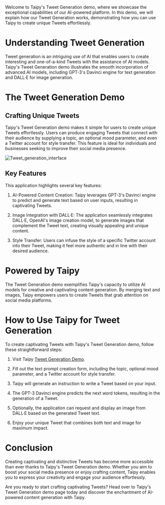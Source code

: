 Welcome to Taipy's Tweet Generation demo, where we showcase the exceptional capabilities of our 
AI-powered platform. In this demo, we will explain how our Tweet Generation 
works, demonstrating how you can use Taipy to create unique Tweets effortlessly.

# Understanding Tweet Generation
Tweet generation is an intriguing use of AI that enables users to create interesting and 
one-of-a-kind Tweets with the assistance of AI models. Taipy's Tweet Generation demo illustrates 
the smooth incorporation of advanced AI models, including GPT-3's Davinci engine for text 
generation and DALL·E for image generation.

# The Tweet Generation Demo
## Crafting Unique Tweets
Taipy's Tweet Generation demo makes it simple for users to create unique Tweets effortlessly. 
Users can produce engaging Tweets that connect with their audience by supplying a topic, an 
optional mood parameter, and even a Twitter account for style transfer. This feature is ideal 
for individuals and businesses seeking to improve their social media presence.

![Tweet_generation_interface](https://github.com/Avaiga/taipy-doc/assets/31435778/bf4922e2-1f75-4c74-bdad-83c5df71a942)


## Key Features
This application highlights several key features:

1. AI-Powered Content Creation: Taipy leverages GPT-3's Davinci engine to predict and generate 
    text based on user inputs, resulting in captivating Tweets.

2. Image Integration with DALL·E: The application seamlessly integrates DALL·E, OpenAI's image 
    creation model, to generate images that complement the Tweet text, creating visually 
    appealing and unique content.

3. Style Transfer: Users can infuse the style of a specific Twitter account into their Tweet, 
    making it feel more authentic and in line with their desired audience.

# Powered by Taipy
The Tweet Generation demo exemplifies Taipy's capacity to utilize AI models for creative and 
captivating content generation. By merging text and images, Taipy empowers users to create 
Tweets that grab attention on social media platforms.

# How to Use Taipy for Tweet Generation
To create captivating Tweets with Taipy's Tweet Generation demo, follow these straightforward steps:

1. Visit Taipy [Tweet Generation Demo](https://tweet-generation.taipy.cloud/).

2. Fill out the text prompt creation form, including the topic, optional mood parameter, and a 
    Twitter account for style transfer.

3. Taipy will generate an instruction to write a Tweet based on your input.

4. The GPT-3 Davinci engine predicts the next word tokens, resulting in the generation of a Tweet.

5. Optionally, the application can request and display an image from DALL·E based on the 
    generated Tweet text.

6. Enjoy your unique Tweet that combines both text and image for maximum impact.

# Conclusion
Creating captivating and distinctive Tweets has become more accessible than ever thanks to 
Taipy's Tweet Generation demo. Whether you aim to boost your social media presence or enjoy 
crafting content, Taipy enables you to express your creativity and engage your audience 
effortlessly.

Are you ready to start crafting captivating Tweets? Head over to Taipy's Tweet Generation demo 
page today and discover the enchantment of AI-powered content generation with Taipy.
